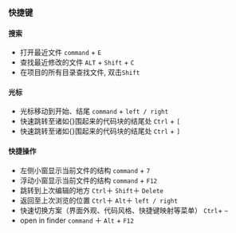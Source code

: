 ### 快捷键

#### 搜索
- 打开最近文件 `command` + `E` 
- 查找最近修改的文件  `ALT` + `Shift` + `C`
- 在项目的所有目录查找文件, 双击`Shift`  

#### 光标
- 光标移动到开始、结尾 `command` + `left / right` 
- 快速跳转至诸如{}围起来的代码块的结尾处 `Ctrl` + `[`
- 快速跳转至诸如{}围起来的代码块的结尾处 `Ctrl` + `]`

#### 快捷操作

- 左侧小窗显示当前文件的结构 `command` + `7` 
- 浮动小窗显示当前文件的结构 `command` + `F12` 
- 跳转到上次编辑的地方  `Ctrl`＋ `Shift`＋ `Delete`
- 返回至上次浏览的位置   `Ctrl`＋ `Alt`＋ `left / right`
- 快速切换方案（界面外观、代码风格、快捷键映射等菜单）  `Ctrl`+ `~`
- open in finder `command` ＋ `Alt` + `F12` 